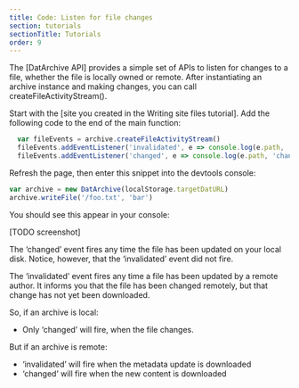```yaml
---
title: Code: Listen for file changes
section: tutorials
sectionTitle: Tutorials
order: 9
---
```


The [DatArchive API] provides a simple set of APIs to listen for changes to a file, whether the file is locally owned or remote. After instantiating an archive instance and making changes, you can call createFileActivityStream().

Start with the [site you created in the Writing site files tutorial]. Add the following code to the end of the main function:

```js
  var fileEvents = archive.createFileActivityStream()
  fileEvents.addEventListener('invalidated', e => console.log(e.path, 'invalidated'))
  fileEvents.addEventListener('changed', e => console.log(e.path, 'changed')
```

Refresh the page, then enter this snippet into the devtools console:

```js
var archive = new DatArchive(localStorage.targetDatURL)
archive.writeFile('/foo.txt', 'bar')
```

You should see this appear in your console:

[TODO screenshot]

The ‘changed’ event fires any time the file has been updated on your local disk. Notice, however, that the ‘invalidated’ event did not fire.

The ‘invalidated’ event fires any time a file has been updated by a remote author. It informs you that the file has been changed remotely, but that change has not yet been downloaded.

So, if an archive is local:

- Only ‘changed’ will fire, when the file changes.

But if an archive is remote:

- ‘invalidated’ will fire when the metadata update is downloaded
- ‘changed’ will fire when the new content is downloaded
